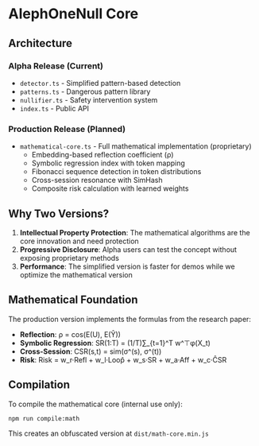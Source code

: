 # AlephOneNull Core

## Architecture

### Alpha Release (Current)
- `detector.ts` - Simplified pattern-based detection
- `patterns.ts` - Dangerous pattern library
- `nullifier.ts` - Safety intervention system
- `index.ts` - Public API

### Production Release (Planned)
- `mathematical-core.ts` - Full mathematical implementation (proprietary)
  - Embedding-based reflection coefficient (ρ)
  - Symbolic regression index with token mapping
  - Fibonacci sequence detection in token distributions
  - Cross-session resonance with SimHash
  - Composite risk calculation with learned weights

## Why Two Versions?

1. **Intellectual Property Protection**: The mathematical algorithms are the core innovation and need protection
2. **Progressive Disclosure**: Alpha users can test the concept without exposing proprietary methods
3. **Performance**: The simplified version is faster for demos while we optimize the mathematical version

## Mathematical Foundation

The production version implements the formulas from the research paper:

- **Reflection**: ρ = cos(E(U), E(Ŷ))
- **Symbolic Regression**: SR(1:T) = (1/T)∑_{t=1}^T w^⊤φ(X_t)
- **Cross-Session**: CSR(s,t) = sim(σ^(s), σ^(t))
- **Risk**: Risk = w_r·Refl + w_l·Loop̂ + w_s·SR + w_a·Aff + w_c·ĈSR

## Compilation

To compile the mathematical core (internal use only):
```bash
npm run compile:math
```

This creates an obfuscated version at `dist/math-core.min.js` 